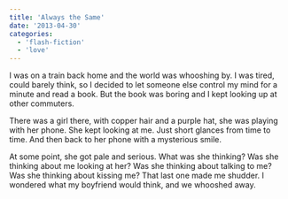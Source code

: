 ```yaml
---
title: 'Always the Same'
date: '2013-04-30'
categories:
  - 'flash-fiction'
  - 'love'
---
```


I was on a train back home and the world was whooshing by. I was tired, could
barely think, so I decided to let someone else control my mind for a minute and
read a book. But the book was boring and I kept looking up at other commuters.

There was a girl there, with copper hair and a purple hat, she was playing with
her phone. She kept looking at me. Just short glances from time to time. And
then back to her phone with a mysterious smile.

At some point, she got pale and serious. What was she thinking? Was she thinking
about me looking at her? Was she thinking about talking to me? Was she thinking
about kissing me? That last one made me shudder. I wondered what my boyfriend
would think, and we whooshed away.
